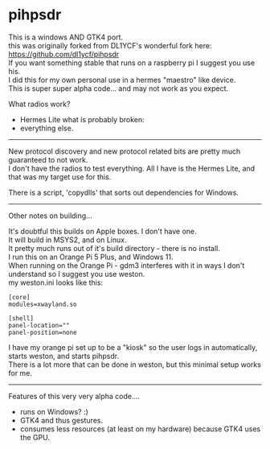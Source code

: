 # pihpsdr

This is a windows AND GTK4 port.  
this was originally forked from DL1YCF's wonderful fork here:  
https://github.com/dl1ycf/pihpsdr  
If you want something stable that runs on a raspberry pi I suggest you use his.  
I did this for my own personal use in a hermes "maestro" like device.  
This is super super alpha code... and may not work as you expect.  

What radios work?
- Hermes Lite
what is probably broken:
- everything else.

***

New protocol discovery and new protocol related bits are pretty much guaranteed to not work.  
I don't have the radios to test everything. All I have is the Hermes Lite, and that was my target use for this.  

There is a script, 'copydlls' that sorts out dependencies for Windows.  

***
Other notes on building...

It's doubtful this builds on Apple boxes. I don't have one.  
It will build in MSYS2, and on Linux.  
It pretty much runs out of it's build directory - there is no install.  
I run this on an Orange Pi 5 Plus, and Windows 11.  
When running on the Orange Pi - gdm3 interferes with it in ways I don't understand so I suggest you use weston.  
my weston.ini looks like this:  
```
[core]
modules=xwayland.so

[shell]
panel-location=""
panel-position=none
```

I have my orange pi set up to be a "kiosk" so the user logs in automatically, starts weston, and starts pihpsdr.  
There is a lot more that can be done in weston, but this minimal setup works for me.  

***

Features of this very very alpha code....  
- runs on Windows? :)  
- GTK4 and thus gestures.  
- consumes less resources (at least on my hardware) because GTK4 uses the GPU.  

